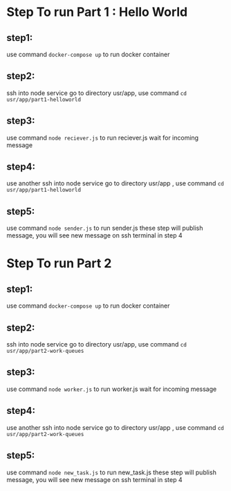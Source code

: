 # Step To run Part 1 : Hello World
  ## step1: 
  use command `docker-compose up` to run docker container
  ## step2: 
  ssh into node service go to directory usr/app, use command `cd usr/app/part1-helloworld`
  ## step3: 
  use command `node reciever.js` to run reciever.js wait for incoming message
  ## step4: 
  use another ssh into node service go to directory usr/app , use command `cd usr/app/part1-helloworld`
  ## step5: 
  use command `node sender.js` to run sender.js these step will publish message,  you will see new message on ssh terminal in step 4


# Step To run Part 2
  ## step1: 
  use command `docker-compose up` to run docker container
  ## step2: 
  ssh into node service go to directory usr/app, use command `cd usr/app/part2-work-queues`
  ## step3: 
  use command `node worker.js` to run worker.js wait for incoming message
  ## step4: 
  use another ssh into node service go to directory usr/app , use command `cd usr/app/part2-work-queues`
  ## step5: 
  use command `node new_task.js` to run new_task.js these step will publish message,  you will see new message on ssh terminal in step 4
